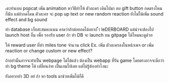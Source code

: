 ๗ะทำแบบ popcat 
เพิ่ม animation หาวิธีทำให้ ตัวละคร เดินไปมา ลบ gift button กดตรงไหนก็นับ แต่ถ้ากดโดน ตัวละคร จะ pop up text or new random reaction
ยังไม่ได้เพิ่ม sound effect and bg sound 

ทำ database เก็บสะสมคะแนน คาดว่าถ้าต่อยอดได้อยาก ืำ leDERBOARD แต่น่าจะต้องไป launch host อื่น เพื่อ รองรับ user ถ้า ทำ DB จะ launch บน gitpage ได้ไหมนะดูด้วย

ให้ reward user ที่ทำ miles tone  จำนวน click Ex. เพิ่ม ตัวละครลงในหน้าเพจ or เพิ่ม reaction or change custom or new effect?

ถ้าอย่านั้นอาจจะทำเป็น webpage ไม่ได้แล้ว ต้องเป็น webapp ที่รัน game โดยตรงอาจจะดีกว่า ทำ bg theme ได้ เปลี่ยนง่าย เป็นเกมไปเลย แต่ไม่รู้ต้องทำไงนะ

ยังอยากทำ 3D อย่ ถ้า หา tools มาช่วยเพิ่มได้ก็ดี
